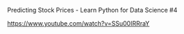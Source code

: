 Predicting Stock Prices - Learn Python for Data Science #4

https://www.youtube.com/watch?v=SSu00IRRraY

